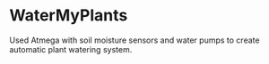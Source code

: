 # WaterMyPlants
Used Atmega with soil moisture sensors and water pumps to create automatic plant watering system.
